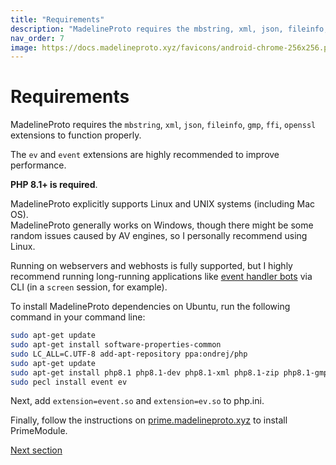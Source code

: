 ```yaml
---
title: "Requirements"
description: "MadelineProto requires the mbstring, xml, json, fileinfo, gmp, ffi, openssl extensions to function properly."
nav_order: 7
image: https://docs.madelineproto.xyz/favicons/android-chrome-256x256.png
---
```

# Requirements

MadelineProto requires the `mbstring`, `xml`, `json`, `fileinfo`, `gmp`, `ffi`, `openssl` extensions to function properly.

The `ev` and `event` extensions are highly recommended to improve performance.

**PHP 8.1+ is required**.

MadelineProto explicitly supports Linux and UNIX systems (including Mac OS).  
MadelineProto generally works on Windows, though there might be some random issues caused by AV engines, so I personally recommend using Linux.  

Running on webservers and webhosts is fully supported, but I highly recommend running long-running applications like [event handler bots](https://docs.madelineproto.xyz/docs/UPDATES.html) via CLI (in a `screen` session, for example).  

To install MadelineProto dependencies on Ubuntu, run the following command in your command line:

```bash
sudo apt-get update
sudo apt-get install software-properties-common
sudo LC_ALL=C.UTF-8 add-apt-repository ppa:ondrej/php
sudo apt-get update
sudo apt-get install php8.1 php8.1-dev php8.1-xml php8.1-zip php8.1-gmp php8.1-cli php8.1-mbstring php8.1-ffi php-pear libevent-dev -y
sudo pecl install event ev
```

Next, add `extension=event.so` and `extension=ev.so` to php.ini.  

Finally, follow the instructions on [prime.madelineproto.xyz](https://prime.madelineproto.xyz) to install PrimeModule.

<a href="https://docs.madelineproto.xyz/docs/INSTALLATION.html">Next section</a>

